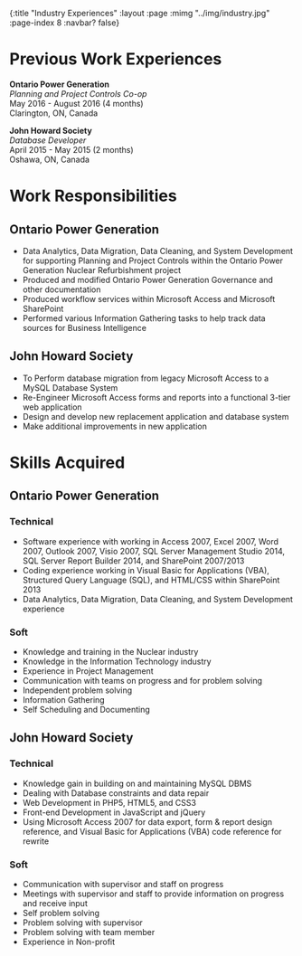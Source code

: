 {:title "Industry Experiences"
 :layout :page
 :mimg "../img/industry.jpg"
 :page-index 8
 :navbar? false}

# Previous Work Experiences
**Ontario Power Generation**  
*Planning and Project Controls Co-op*  
May 2016 - August 2016 (4 months)  
Clarington, ON, Canada  
  
**John Howard Society**  
*Database Developer*  
April 2015 - May 2015 (2 months)  
Oshawa, ON, Canada  

# Work Responsibilities
## Ontario Power Generation
- Data Analytics, Data Migration, Data Cleaning, and System Development for supporting Planning and Project Controls within the Ontario Power Generation Nuclear Refurbishment project
- Produced and modified Ontario Power Generation Governance and other documentation
- Produced workflow services within Microsoft Access and Microsoft SharePoint
- Performed various Information Gathering tasks to help track data sources for Business Intelligence

## John Howard Society
- To Perform database migration from legacy Microsoft Access to a MySQL Database System
- Re-Engineer Microsoft Access forms and reports into a functional 3-tier web application
- Design and develop new replacement application and database system
- Make additional improvements in new application

# Skills Acquired
## Ontario Power Generation
### Technical
- Software experience with working in Access 2007, Excel 2007, Word 2007, Outlook 2007, Visio 2007, SQL Server Management Studio 2014, SQL Server Report Builder 2014, and SharePoint 2007/2013
- Coding experience working in Visual Basic for Applications (VBA), Structured Query Language (SQL), and HTML/CSS within SharePoint 2013
- Data Analytics, Data Migration, Data Cleaning, and System Development experience

### Soft
- Knowledge and training in the Nuclear industry
- Knowledge in the Information Technology industry
- Experience in Project Management
- Communication with teams on progress and for problem solving
- Independent problem solving
- Information Gathering
- Self Scheduling and Documenting

## John Howard Society
### Technical
- Knowledge gain in building on and maintaining MySQL DBMS
- Dealing with Database constraints and data repair
- Web Development in PHP5, HTML5, and CSS3
- Front-end Development in JavaScript and jQuery
- Using Microsoft Access 2007 for data export, form & report design reference, and Visual Basic for Applications (VBA) code reference for rewrite

### Soft
- Communication with supervisor and staff on progress
- Meetings with supervisor and staff to provide information on progress and receive input
- Self problem solving
- Problem solving with supervisor
- Problem solving with team member
- Experience in Non-profit
